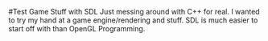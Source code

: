 #Test Game Stuff with SDL
Just messing around with C++ for real. I wanted to try my hand at a game engine/rendering and stuff.
SDL is much easier to start off with than OpenGL Programming.
